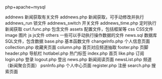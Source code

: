 php+apache+mysql

addnews	新闻获取有关文件
    addnews.php	新闻获取，可手动修改并执行
    addnews_run	锁文件
    addnews_switch	开关文件
    addnews_time.php	定时执行新闻获取
    curl.func.php	包含文件
assets	配置文件，包括框架等
css	CSS文件
image	图片
js	js文件
others	一些可以手动执行操作数据的文件
news.sql	数据库SQL文件，包含数据
base.php	基本函数文件
changeInfo.php	个人信息页面
collection.php	收藏夹页面
column.php	首页对应频道抽取
footer.php	页脚
header.php	导航栏
hotlabel.php	热门标签
index.php	首页
like.php	订阅
login.php	登录
logout.php	登出
news.php	新闻阅读页面
newsList.php	频道（新闻聚合页面）
psnInfo.php	个人中心页面
register.php	注册
search.php	搜索页面
